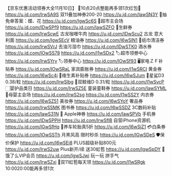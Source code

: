 【京东优惠活动领券大全11月10日】
🧧10点20点整能再多领1次红包🧧
https://u.jd.com/IrwSA9S
双11叠加神券200-20
https://u.jd.com/IawSN3Y
💯抽免单答案：蝶、花
https://u.jd.com/IgwSc6S
🛒超市主会场
https://u.jd.com/IDwSPf9
https://u.jd.com/IawSZFO
🥩生鲜券
https://u.jd.com/IrwScwE
古龙咖喱牛肉
https://u.jd.com/IDwScu2
古龙 意大利面
https://u.jd.com/IgwSEcV
粮油券
https://u.jd.com/I6wSlN1
🧻纸巾清洁券
https://u.jd.com/IrwSVrJ
去油污湿巾
https://u.jd.com/IDwSTK0
酒水券
https://u.jd.com/IOwSS78
https://u.jd.com/I1wSDx2
🏷超市领劵中心
https://u.jd.com/IrwSYry
🏷领券中心
https://u.jd.com/IOwSf93
🖥家电ＺＦ补贴券
https://u.jd.com/IOwSRaL
家具膨胀券
https://u.jd.com/I1wSRCI
黄金券
https://u.jd.com/I6wSc4j
🏻维生素补贴券
https://u.jd.com/I6wSJum
🏻星鲨D3 0.38/粒
https://u.jd.com/IrwSlbg
🏻双鲸维D 0.31/粒
https://u.jd.com/I1wSvcP
🏻婴护品类日
https://u.jd.com/IrwSZ5E
童装童鞋券
https://u.jd.com/IawSYML
🍼母婴主会场
https://u.jd.com/IrwS2sg
https://u.jd.com/I1wSS2Y
内衣券
https://u.jd.com/I6wSZ51
美妆券
https://u.jd.com/I6wSYoY
奢品券
https://u.jd.com/IrwSSMK
图书券
https://u.jd.com/I6wSSDZ
3C数码补贴
https://u.jd.com/IawS31N
 Apple神券
https://u.jd.com/IawSPVb
手机券
https://u.jd.com/IDwSPPH
https://u.jd.com/IrwSflB
自营iPhone资源机
https://u.jd.com/IGwSfHq
🛞养车轮胎真5折
https://u.jd.com/I6wSjZ1
💳白条券
https://u.jd.com/IOwSSTh
月黑风高 限时秒杀
https://u.jd.com/IGwSDeS
🛡保价保护
https://u.jd.com/I6wSEi8
PLUS超级补贴800元
https://u.jd.com/IrwS2uw
Plus新开/续 送30虹苞
https://u.jd.com/IgwSpDY
🛵饿了么VIP会员
https://u.jd.com/IgwSJwi
玩一玩 拼手气
https://u.jd.com/IrwSZxi
🧧双11虹苞每天领
https://u.jd.com/I1wSRgk
10:0020:00能再多领1次